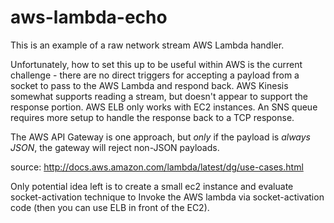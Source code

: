 # aws-lambda-echo

This is an example of a raw network stream AWS Lambda handler.  

Unfortunately, how to set this up to be useful within AWS is the current challenge - there are no direct triggers for accepting a payload from a socket to pass to the AWS Lambda and respond back.  AWS Kinesis somewhat supports reading a stream, but doesn't appear to support the response portion.  AWS ELB only works with EC2 instances.  An SNS queue requires more setup to handle the response back to a TCP response.

The AWS API Gateway is one approach, but *only* if the payload is *always JSON*, the gateway will reject non-JSON payloads.

source: http://docs.aws.amazon.com/lambda/latest/dg/use-cases.html

Only potential idea left is to create a small ec2 instance and evaluate socket-activation technique to Invoke the AWS lambda via socket-activation code (then you can use ELB in front of the EC2).
